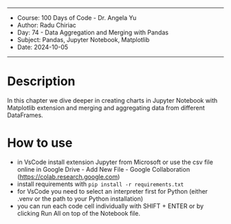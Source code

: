 
************************************************************
*    Course: 100 Days of Code - Dr. Angela Yu              
*    Author: Radu Chiriac                                  
*    Day: 74 - Data Aggregation and Merging with Pandas    
*    Subject: Pandas, Jupyter Notebook, Matplotlib         
*    Date: 2024-10-05                                      
************************************************************


# Description
In this chapter we dive deeper in creating charts in Jupyter Notebook with Matplotlib extension and merging and aggregating data from different DataFrames.

# How to use
- in VsCode install extension Jupyter from Microsoft or use the csv file online in Google Drive - Add New File - Google Collaboration (https://colab.research.google.com)
- install requirements with `pip install -r requirements.txt`
- for VsCode you need to select an interpreter first for Python (either .venv or the path to your Python installation)
- you can run each code cell individually with SHIFT + ENTER or by clicking Run All on top of the Notebook file.
